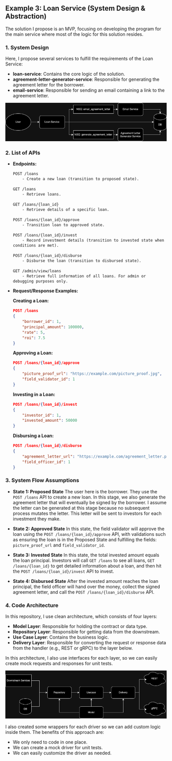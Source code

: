## Example 3: Loan Service (System Design & Abstraction)

The solution I propose is an MVP, focusing on developing the program for the main service where most of the logic for this solution resides.

### 1. System Design
Here, I propose several services to fulfill the requirements of the Loan Service:
- **loan-service**: Contains the core logic of the solution.
- **agreement-letter-generator-service**: Responsible for generating the agreement letter for the borrower.
- **email-service**: Responsible for sending an email containing a link to the agreement letter.

![System Design](system-design.png)

### 2. List of APIs
- **Endpoints:**

    ```
    POST /loans
        - Create a new loan (transition to proposed state).

    GET /loans
        - Retrieve loans.

    GET /loans/{loan_id}
        - Retrieve details of a specific loan.

    POST /loans/{loan_id}/approve
        - Transition loan to approved state.

    POST /loans/{loan_id}/invest
        - Record investment details (transition to invested state when conditions are met).

    POST /loans/{loan_id}/disburse
        - Disburse the loan (transition to disbursed state).

    GET /admin/view/loans
        - Retrieve full information of all loans. For admin or debugging purposes only.
    ```

- **Request/Response Examples:**

    **Creating a Loan:**
    ```json
    POST /loans
    {
        "borrower_id": 1,
        "principal_amount": 100000,
        "rate": 5,
        "roi": 7.5
    }
    ```

    **Approving a Loan:**
    ```json
    POST /loans/{loan_id}/approve
    {
        "picture_proof_url": "https://example.com/picture_proof.jpg",
        "field_validator_id": 1
    }
    ```

    **Investing in a Loan:**
    ```json
    POST /loans/{loan_id}/invest
    {
        "investor_id": 1,
        "invested_amount": 50000
    }
    ```

    **Disbursing a Loan:**
    ```json
    POST /loans/{loan_id}/disburse
    {
        "agreement_letter_url": "https://example.com/agreement_letter.pdf",
        "field_officer_id": 1
    }
    ```

### 3. System Flow Assumptions
- **State 1: Proposed State**
    The user here is the borrower. They use the `POST /loans` API to create a new loan. In this stage, we also generate the agreement letter that will eventually be signed by the borrower. I assume the letter can be generated at this stage because no subsequent process mutates the letter. This letter will be sent to investors for each investment they make.

- **State 2: Approved State**
    In this state, the field validator will approve the loan using the `POST /loans/{loan_id}/approve` API, with validations such as ensuring the loan is in the Proposed State and fulfilling the fields: `picture_proof_url` and `field_validator_id`.

- **State 3: Invested State**
    In this state, the total invested amount equals the loan principal. Investors will call `GET /loans` to see all loans, `GET /loans/{loan_id}` to get detailed information about a loan, and then hit the `POST /loans/{loan_id}/invest` API to invest.

- **State 4: Disbursed State**
    After the invested amount reaches the loan principal, the field officer will hand over the money, collect the signed agreement letter, and call the `POST /loans/{loan_id}/disburse` API.

### 4. Code Architecture
In this repository, I use clean architecture, which consists of four layers:
- **Model Layer**: Responsible for holding the contract or data type.
- **Repository Layer**: Responsible for getting data from the downstream.
- **Use Case Layer**: Contains the business logic.
- **Delivery Layer**: Responsible for converting the request or response data from the handler (e.g., REST or gRPC) to the layer below.

In this architecture, I also use interfaces for each layer, so we can easily create mock requests and responses for unit tests.

![Dependency Injection](dependency-injection.png)

I also created some wrappers for each driver so we can add custom logic inside them. The benefits of this approach are:
- We only need to code in one place.
- We can create a mock driver for unit tests.
- We can easily customize the driver as needed.
